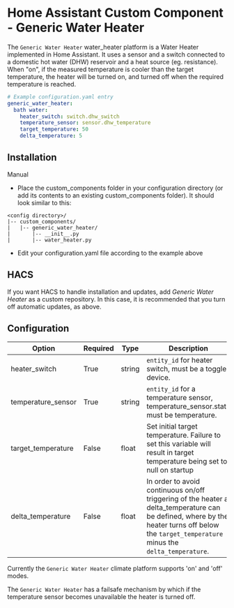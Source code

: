 # Home Assistant Custom Component - Generic Water Heater

The `Generic Water Heater` water_heater platform is a Water Heater implemented in Home Assistant. It uses a sensor and a switch connected to a domestic hot water (DHW) reservoir and a heat source (eg. resistance). When "on", if the measured temperature is cooler than the target temperature, the heater will be turned on, and turned off when the required temperature is reached. 

```yaml
# Example configuration.yaml entry
generic_water_heater:
  bath water:
    heater_switch: switch.dhw_switch
    temperature_sensor: sensor.dhw_temperature
    target_temperature: 50
    delta_temperature: 5
```

## Installation 

Manual

- Place the custom_components folder in your configuration directory (or add its contents to an existing custom_components folder). It should look similar to this:

```
<config directory>/
|-- custom_components/
|   |-- generic_water_heater/
|       |-- __init__.py
|       |-- water_heater.py
```

- Edit your configuration.yaml file according to the example above

## HACS

If you want HACS to handle installation and updates, add _Generic Water Heater_ as a custom repository. In this case, it is recommended that you turn off automatic updates, as above. 

## Configuration
| Option | Required | Type | Description |
--- | --- | --- |--- 
heater_switch | True | string | `entity_id` for heater switch, must be a toggle device.
temperature_sensor | True | string | `entity_id` for a temperature sensor, temperature_sensor.state must be temperature.
target_temperature | False | float | Set initial target temperature. Failure to set this variable will result in target temperature being set to null on startup
delta_temperature | False | float | In order to avoid continuous on/off triggering of the heater a delta_temperature can be defined, where by the heater turns off below the `target_temperature` minus the `delta_temperature`.

Currently the `Generic Water Heater` climate platform supports 'on' and 'off' modes. 

The `Generic Water Heater` has a failsafe mechanism by which if the temperature sensor becomes unavailable the heater is turned off.

